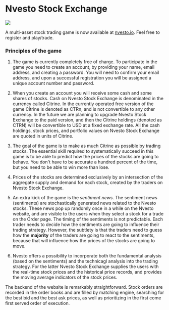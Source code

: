 # Nvesto Stock Exchange

![](https://goykhman.github.io/Nvesto/logo.jpg)

A multi-asset stock trading game is now available at [nvesto.io](https://www.nvesto.io). Feel free to register and play/trade.

### Principles of the game 

1. The game is currently completely free of charge. To participate in the game you need to create an account, by providing your name, email address, and creating a password. You will need to confirm your email address, and upon a successful registration you will be assigned a unique account number and password. 

2. When you create an account you will receive some cash and some shares of stocks. Cash on Nvesto Stock Exchange is denominated in the currency called Citrine. In the currently operated free version of the game Citrine is denoted as CTRn, and is not convertible to any other currency. In the future we are planning to upgrade Nvesto Stock Exchange to the paid version, and then the Citrine holdings (denoted as CTRN) will be convertible to USD at a fixed exchange rate. All the cash holdings, stock prices, and portfolio values on Nvesto Stock Exchange are quoted in units of Citrine.

3. The goal of the game is to make as much Citrine as possible by trading stocks. The essential skill required to systematically succeed in this game is to be able to predict how the prices of the stocks are going to behave. You don't have to be accurate a hundred percent of the time, but you need to be able to win more than lose.

4. Prices of the stocks are determined exclusively by an intersection of the aggregate supply and demand for each stock, created by the traders on Nvesto Stock Exchange.

5. An extra kick of the game is the _sentiment news_. The sentiment news (sentiments) are stochastically generated news related to the Nvesto stocks. These news pop up randomly once in a while on the Nvesto website, and are visible to the users when they select a stock for a trade on the Order page. The timing of the sentiments is not predictable. Each trader needs to decide how the sentiments are going to influence their trading strategy. However, the subtlety is that the traders need to guess how the **majority** of the traders are going to react to the sentiments, because that will influence how the prices of the stocks are going to move.

6. Nvesto offers a possibility to incorporate both the fundamental analysis (based on the sentiments) and the technicagl analysis into the trading strategy. For the latter Nvesto Stock Exchange supplies the users with the real-time stock prices and the historical price records, and provides the moving average indicators of the stock prices.

The backend of the website is remarkably straightforward. Stock orders are recorded in the order books and are filled by matching engine, searching for the best bid and the best ask prices, as well as prioritizing in the first come first served order of execution. 
